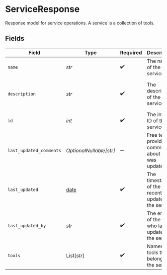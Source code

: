 # ServiceResponse

Response model for service operations. A service is a collection of tools.


## Fields

| Field                                                                | Type                                                                 | Required                                                             | Description                                                          | Example                                                              |
| -------------------------------------------------------------------- | -------------------------------------------------------------------- | -------------------------------------------------------------------- | -------------------------------------------------------------------- | -------------------------------------------------------------------- |
| `name`                                                               | *str*                                                                | :heavy_check_mark:                                                   | The name of the service                                              | Weather tools                                                        |
| `description`                                                        | *str*                                                                | :heavy_check_mark:                                                   | The description of the service                                       | Service containing tools for fetching weather information            |
| `id`                                                                 | *int*                                                                | :heavy_check_mark:                                                   | The internal ID of the service                                       | 1                                                                    |
| `last_updated_comments`                                              | *OptionalNullable[str]*                                              | :heavy_minus_sign:                                                   | Free text providing comment about what was updated                   | Updated description to correct typo                                  |
| `last_updated`                                                       | [date](https://docs.python.org/3/library/datetime.html#date-objects) | :heavy_check_mark:                                                   | The timestamp of the most recent update to the service               | 2024-01-01T12:00:00Z                                                 |
| `last_updated_by`                                                    | *str*                                                                | :heavy_check_mark:                                                   | The email of the user who last updated the service                   | user@email.com                                                       |
| `tools`                                                              | List[*str*]                                                          | :heavy_check_mark:                                                   | Names of tools that belong to the service                            | [<br/>"hangup",<br/>"summary"<br/>]                                  |
